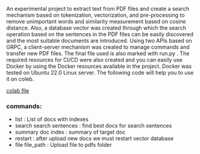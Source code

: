 An experimental project to extract text from PDF files and create a search mechanism based on tokenization, vectorization, and pre-processing to remove unimportant words and similarity measurement based on cosine distance.
Also, a database vector was created through which the search operation based on the sentences in the PDF files can be easily discovered and the most suitable documents are introduced.
Using two APIs based on GRPC, a client-server mechanism was created to manage commands and transfer new PDF files.
The final file used is also marked with run.py .
The required resources for CI/CD were also created and you can easily use Docker by using the Docker resources available in the project. Docker was tested on Ubuntu 22.0 Linux server.
The following code will help you to use it on coleb.

[colab file](https://colab.research.google.com/drive/1KutHq1yGnoFFoaoXuBOTB4EnoR1ifcIP?usp=sharing)

### commands:
* list : List of docs with indexes
* search search sentences : find best docs for search sentences
* summary doc index : summary of target doc
* restart : after upload new docs we must restart vector database
* file file_path : Upload file to pdfs folder
